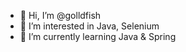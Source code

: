 - 👋 Hi, I’m @golldfish
- 👀 I’m interested in Java, Selenium
- 🌱 I’m currently learning Java & Spring

<!---
golldfish/golldfish is a ✨ special ✨ repository because its `README.md` (this file) appears on your GitHub profile.
You can click the Preview link to take a look at your changes.
--->
